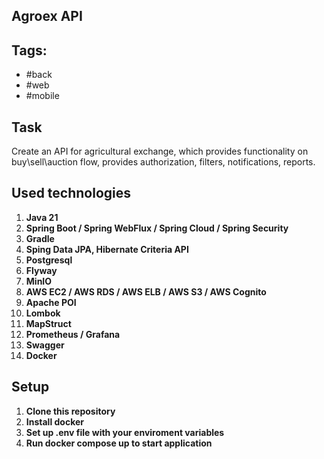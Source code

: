  ## Agroex API

 ## Tags: 
- #back
- #web
- #mobile

## Task
Create an API for agricultural exchange, which provides functionality on buy\sell\auction flow, provides authorization, filters, notifications, reports.

## Used technologies
1.  **Java 21**
2.  **Spring Boot / Spring WebFlux / Spring Cloud / Spring Security**
3.  **Gradle**
4.  **Sping Data JPA, Hibernate Criteria API**
5.  **Postgresql**
6.  **Flyway**
7.  **MinIO**
8.  **AWS EC2 / AWS RDS / AWS ELB / AWS S3 / AWS Cognito**
9.  **Apache POI**
10. **Lombok**
11. **MapStruct**
12. **Prometheus / Grafana**
13. **Swagger**
14. **Docker**

## Setup
1. **Clone this repository**
2. **Install docker**
3. **Set up .env file with your enviroment variables**
4. **Run docker compose up to start application**
